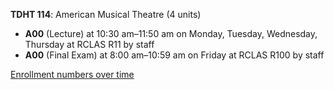 **TDHT 114**: American Musical Theatre (4 units)

- **A00** (Lecture) at 10:30 am–11:50 am on Monday, Tuesday, Wednesday, Thursday at RCLAS R11 by staff
- **A00** (Final Exam) at 8:00 am–10:59 am on Friday at RCLAS R100 by staff

[Enrollment numbers over time](./TDHT114.tsv)
